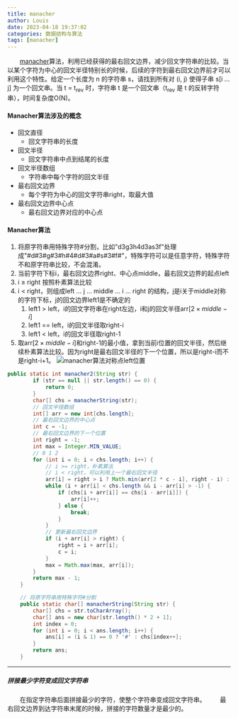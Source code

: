 ```yaml
---
title: manacher
author: Louis
date: 2023-04-18 19:37:02
categories: 数据结构与算法
tags: [manacher]
---
```


&emsp;&emsp;[manacher](https://oi-wiki.org/string/manacher/)算法，利用已经获得的最右回文边界，减少回文字符串的比较。当以某个字符为中心的回文半径特别长的时候，后续的字符到最右回文边界前才可以利用这个特性。给定一个长度为 n 的字符串 s，请找到所有对 (i, j) 使得子串 s[i $\dots$ j] 为一个回文串。当 t = t$_{\text{rev}}$ 时，字符串 t 是一个回文串（t$_{\text{rev}}$ 是 t 的反转字符串），时间复杂度O(N)。

#### Manacher算法涉及的概念

- 回文直径
  - 回文字符串的长度
- 回文半径
  - 回文字符串中点到结尾的长度
- 回文半径数组
  - 字符串中每个字符的回文半径
- 最右回文边界
  - 每个字符为中心的回文字符串right，取最大值
- 最右回文边界中心点
  - 最右回文边界对应的中心点

#### Manacher算法

1. 将原字符串用特殊字符\#分割，比如"d3g3h4d3as3f"处理成"#d#3#g#3#h#4#d#3#a#s#3#f#"，特殊字符可以是任意字符，特殊字符不和原字符串比较，不会混淆。
2. 当前字符下标i，最右回文边界right、中心点middle，最右回文边界的起点left
3. i &ge; right 按照朴素算法比较
4. i &lt; right，则组成left ${ \dots }$ j ${ \dots }$ middle ${ \dots }$ i ${ \dots }$ right  的结构，j是i关于middle对称的字符下标，j的回文边界left1是不确定的
    1. left1 &gt; left，i的回文字符串在right左边，i和j的回文半径arr$[2 \times middle - i]$
    2. left1 == left，i的回文半径取right-i
    3. left1 &lt; left，i的回文半径取right-1
5. 取arr$[2 \times middle - i]$和right-1的最小值，拿到当前i位置的回文半径，然后继续朴素算法比较。因为right是最右回文半径的下一个位置，所以是right-i而不是right-i+1。
![manacher算法对称点left位置](https://www.goodserendipity.com/asserts/data-structures-and-algorithms/manacher.png)

```Java
public static int manacher2(String str) {
        if (str == null || str.length() == 0) {
            return 0;
        }
        char[] chs = manacherString(str);
        // 回文半径数组
        int[] arr = new int[chs.length];
        // 最右回文边界的中心点
        int c = -1;
        // 最右回文边界的下一个位置
        int right = -1;
        int max = Integer.MIN_VALUE;
        // 0 1 2
        for (int i = 0; i < chs.length; i++) {
            // i >= right，朴素算法
            // i < right，可以利用上一个最右回文半径
            arr[i] = right > i ? Math.min(arr[2 * c - i], right - i) : 1;
            while (i + arr[i] < chs.length && i - arr[i] > -1) {
                if (chs[i + arr[i]] == chs[i - arr[i]]) {
                    arr[i]++;
                } else {
                    break;
                }
            }
            // 更新最右回文边界
            if (i + arr[i] > right) {
                right = i + arr[i];
                c = i;
            }
            max = Math.max(max, arr[i]);
        }
        return max - 1;
    }

    // 将原字符串用特殊字符#分割
    public static char[] manacherString(String str) {
        char[] chs = str.toCharArray();
        char[] ans = new char[str.length() * 2 + 1];
        int index = 0;
        for (int i = 0; i < ans.length; i++) {
            ans[i] = (i & 1) == 0 ? '#' : chs[index++];
        }
        return ans;
    }
```

---

##### 拼接最少字符变成回文字符串

&emsp;&emsp;在指定字符串后面拼接最少的字符，使整个字符串变成回文字符串。
&emsp;&emsp;最右回文边界到达字符串末尾的时候，拼接的字符数量才是最少的。
